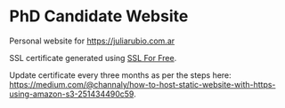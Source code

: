 # PhD Candidate Website

Personal website for https://juliarubio.com.ar

SSL certificate generated using [SSL For Free](https://www.sslforfree.com/create?generate&domains=juliarubio.com.ar).

Update certificate every three months as per the steps here: https://medium.com/@channaly/how-to-host-static-website-with-https-using-amazon-s3-251434490c59.
